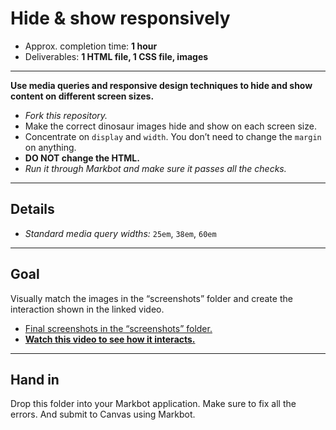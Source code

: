 # Hide & show responsively

- Approx. completion time: **1 hour**
- Deliverables: **1 HTML file, 1 CSS file, images**

---

**Use media queries and responsive design techniques to hide and show content on different screen sizes.**

- *Fork this repository.*
- Make the correct dinosaur images hide and show on each screen size.
- Concentrate on `display` and `width`. You don’t need to change the `margin` on anything.
- **DO NOT change the HTML.**
- *Run it through Markbot and make sure it passes all the checks.*

---

## Details

- *Standard media query widths:* `25em`, `38em`, `60em`

---

## Goal

Visually match the images in the “screenshots” folder and create the interaction shown in the linked video.

- [Final screenshots in the “screenshots” folder.](screenshots)
- [**Watch this video to see how it interacts.**](https://youtu.be/6udtH_bmr0Q)

---

## Hand in

Drop this folder into your Markbot application. Make sure to fix all the errors. And submit to Canvas using Markbot.
